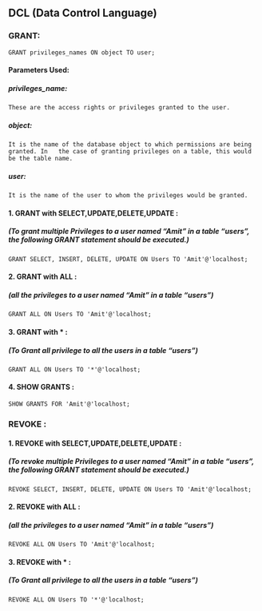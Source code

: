 ## DCL (Data Control Language)

### GRANT:

```syntax
GRANT privileges_names ON object TO user;
```

#### Parameters Used:

##### privileges_name:
    These are the access rights or privileges granted to the user.
##### object:
    It is the name of the database object to which permissions are being granted. In   the case of granting privileges on a table, this would be the table name.
##### user:
    It is the name of the user to whom the privileges would be granted.


#### 1. GRANT with SELECT,UPDATE,DELETE,UPDATE :
##### (To grant multiple Privileges to a user named “Amit” in a table “users”, the following GRANT statement should be executed.)

```syntax
GRANT SELECT, INSERT, DELETE, UPDATE ON Users TO 'Amit'@'localhost;
```

#### 2. GRANT with ALL :
##### (all the privileges to a user named “Amit” in a table “users”)

```syntax
GRANT ALL ON Users TO 'Amit'@'localhost;
```

#### 3. GRANT with * :
##### (To Grant all privilege to all the users in a table “users”)

```syntax
GRANT ALL ON Users TO '*'@'localhost;
```
#### 4. SHOW GRANTS :

```syntax
SHOW GRANTS FOR 'Amit'@'localhost;
```

### REVOKE :

#### 1. REVOKE with SELECT,UPDATE,DELETE,UPDATE :
##### (To revoke multiple Privileges to a user named “Amit” in a table “users”, the following GRANT statement should be executed.)

```syntax
REVOKE SELECT, INSERT, DELETE, UPDATE ON Users TO 'Amit'@'localhost;
```

#### 2. REVOKE with ALL :
##### (all the privileges to a user named “Amit” in a table “users”)

```syntax
REVOKE ALL ON Users TO 'Amit'@'localhost;
```

#### 3. REVOKE with * :
##### (To Grant all privilege to all the users in a table “users”)

```syntax
REVOKE ALL ON Users TO '*'@'localhost;
```




